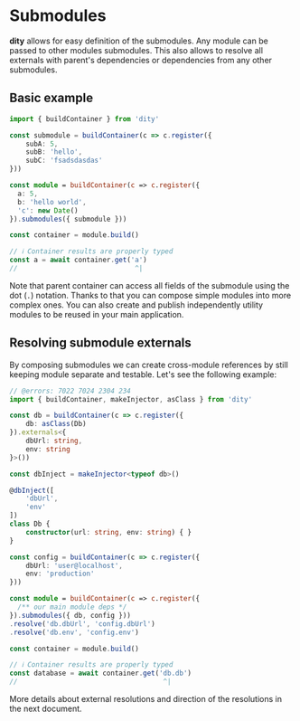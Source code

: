 # Submodules
**dity** allows for easy definition of the submodules. Any module can be passed to other modules submodules. This also allows to resolve all externals with parent's dependencies or dependencies from any other submodules.

## Basic example

```ts twoslash
import { buildContainer } from 'dity'

const submodule = buildContainer(c => c.register({
    subA: 5,
    subB: 'hello',
    subC: 'fsadsdasdas'
}))

const module = buildContainer(c => c.register({
  a: 5,
  b: 'hello world',
  'c': new Date()
}).submodules({ submodule }))

const container = module.build()

// ℹ️ Container results are properly typed
const a = await container.get('a')
//                             ^|
```

Note that parent container can access all fields of the submodule using the dot (`.`) notation. Thanks to that you can compose simple modules into more complex ones. You can also create and publish independently utility modules to be reused in your main application.

## Resolving submodule externals
By composing submodules we can create cross-module references by still keeping module separate and testable. Let's see the following example:

```ts twoslash
// @errors: 7022 7024 2304 234
import { buildContainer, makeInjector, asClass } from 'dity'

const db = buildContainer(c => c.register({
    db: asClass(Db)
}).externals<{
    dbUrl: string,
    env: string
}>())

const dbInject = makeInjector<typeof db>()

@dbInject([
    'dbUrl',
    'env'
])
class Db {
    constructor(url: string, env: string) { }
}

const config = buildContainer(c => c.register({
    dbUrl: 'user@localhost',
    env: 'production'
}))

const module = buildContainer(c => c.register({
  /** our main module deps */
}).submodules({ db, config }))
.resolve('db.dbUrl', 'config.dbUrl')
.resolve('db.env', 'config.env')

const container = module.build()

// ℹ️ Container results are properly typed
const database = await container.get('db.db')
//                                    ^|
```

More details about external resolutions and direction of the resolutions in the next document.